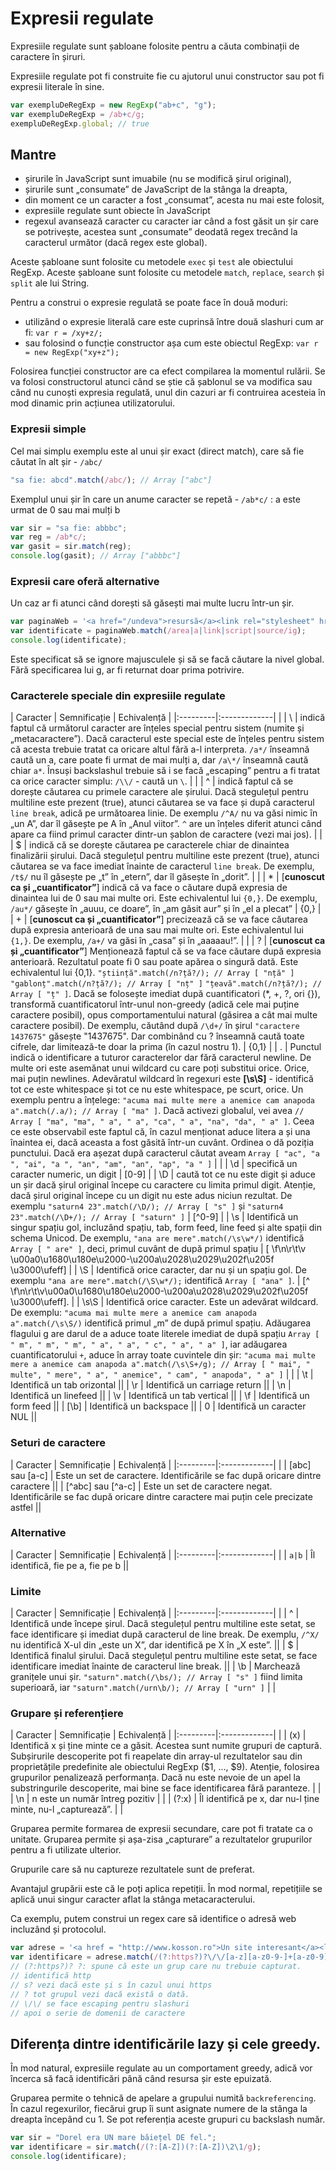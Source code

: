 # Expresii regulate

Expresiile regulate sunt șabloane folosite pentru a căuta combinații de caractere în șiruri.

Expresiile regulate pot fi construite fie cu ajutorul unui constructor sau pot fi expresii literale în sine.

```js
var exempluDeRegExp = new RegExp("ab+c", "g");
var exempluDeRegExp = /ab+c/g;
exempluDeRegExp.global; // true
```

## Mantre

- șirurile în JavaScript sunt imuabile (nu se modifică șirul original),
- șirurile sunt „consumate” de JavaScript de la stânga la dreapta,
- din moment ce un caracter a fost „consumat”, acesta nu mai este folosit,
- expresiile regulate sunt obiecte în JavaScript
- regexul avansează caracter cu caracter iar când a fost găsit un șir care se potrivește, acestea sunt „consumate” deodată regex trecând la caracterul următor (dacă regex este global).

Aceste șabloane sunt folosite cu metodele `exec` și `test` ale obiectului RegExp.
Aceste șabloane sunt folosite cu metodele `match`, `replace`, `search` și `split` ale lui String.

Pentru a construi o expresie regulată se poate face în două moduri:

- utilizând o expresie literală care este cuprinsă între două slashuri cum ar fi: `var r = /xy+z/;`
- sau folosind o funcție constructor așa cum este obiectul RegExp: `var r = new RegExp("xy+z");`

Folosirea funcției constructor are ca efect compilarea la momentul rulării. Se va folosi constructorul atunci când se știe că șablonul se va modifica sau când nu cunoști expresia regulată, unul din cazuri ar fi contruirea acesteia în mod dinamic prin acțiunea utilizatorului.

### Expresii simple

Cel mai simplu exemplu este al unui șir exact (direct match), care să fie căutat în alt șir - `/abc/`

```js
"sa fie: abcd".match(/abc/); // Array ["abc"]
```

Exemplul unui șir în care un anume caracter se repetă - `/ab*c/` : a este urmat de 0 sau mai mulți b

```js
var sir = "sa fie: abbbc";
var reg = /ab*c/;
var gasit = sir.match(reg);
console.log(gasit); // Array ["abbbc"]
```

### Expresii care oferă alternative

Un caz ar fi atunci când dorești să găsești mai multe lucru într-un șir.

```js
var paginaWeb = '<a href="/undeva">resursă</a><link rel="stylesheet" href="/style.css"><script type="text/javascript" src="/js/main.js"></script>';
var identificate = paginaWeb.match(/area|a|link|script|source/ig);
console.log(identificate);
```

Este specificat să se ignore majusculele și să se facă căutare la nivel global. Fără specificarea lui g, ar fi returnat doar prima potrivire.

### Caracterele speciale din expresiile regulate

| Caracter | Semnificație | Echivalență |
|:---------|:-------------| |
| \ | indică faptul că următorul caracter are înțeles special pentru sistem (numite și „metacaractere”). Dacă caracterul este special este de înțeles pentru sistem că acesta trebuie tratat ca oricare altul fără a-l interpreta. `/a*/` înseamnă caută un a, care poate fi urmat de mai mulți a, dar `/a\*/` înseamnă caută chiar `a*`. Însuși backslashul trebuie să i se facă „escaping” pentru a fi tratat ca orice caracter simplu: `/\\/` - caută un `\`. | |
| ^ | indică faptul că se dorește căutarea cu primele caractere ale șirului. Dacă stegulețul pentru multiline este prezent (true), atunci căutarea se va face și după caracterul `line break`, adică pe următoarea linie. De exemplu `/^A/` nu va găsi nimic în „un A”, dar îl găsește pe A în „Anul viitor”. `^` are un înțeles diferit atunci când apare ca fiind primul caracter dintr-un șablon de caractere (vezi mai jos). | |
| $ | indică că se dorește căutarea pe caracterele chiar de dinaintea finalizării șirului. Dacă stegulețul pentru multiline este prezent (true), atunci căutarea se va face imediat înainte de caracterul `line break`. De exemplu, `/t$/` nu îl găsește pe „t” în „etern”, dar îl găsește în „dorit”. | |
| * | [**cunoscut ca și „cuantificator”**] indică că va face o căutare după expresia de dinaintea lui de 0 sau mai multe ori. Este echivalentul lui `{0,}`. De exemplu, `/au*/` găsește în „auuu, ce doare”, în „am găsit aur” și în „el a plecat” | {0,} |
| + | [**cunoscut ca și „cuantificator”**] precizează că se va face căutarea după expresia anterioară de una sau mai multe ori. Este echivalentul lui `{1,}`. De exemplu, `/a+/` va găsi în „casa” și în „aaaaau!”. | |
| ? | [**cunoscut ca și „cuantificator”**] Menționează faptul că se va face căutare după expresia anterioară. Rezultatul poate fi 0 sau poate apărea o singură dată. Este echivalentul lui {0,1}. `"știință".match(/n?ță?/); // Array [ "nță" ]` `"gablonț".match(/n?ță?/); // Array [ "nț" ]` `"țeavă".match(/n?ță?/); // Array [ "ț" ]`. Dacă se folosește imediat după cuantificatori (*, +, ?, ori {}), transformă cuantificatorul într-unul non-greedy (adică cele mai puține caractere posibil), opus comportamentului natural (găsirea a cât mai multe caractere posibil). De exemplu, căutând după `/\d+/` în șirul `"caractere 1437675"` găsește "1437675". Dar combinând cu ? înseamnă caută toate cifrele, dar limitează-te doar la prima (în cazul nostru 1). | {0,1} |
| . | Punctul indică o identificare a tuturor caracterelor dar fără caracterul newline. De multe ori este asemănat unui wildcard cu care poți substitui orice. Orice, mai puțin newlines. Adevăratul wildcard în regexuri este  **[\s\S]** - identifică tot ce este whitespace și tot ce nu este whitespace, pe scurt, orice. Un exemplu pentru a înțelege: `"acuma mai multe mere a anemice cam anapoda a".match(/.a/); // Array [ "ma" ]`. Dacă activezi globalul, vei avea `// Array [ "ma", "ma", " a", " a", "ca", " a", "na", "da", " a" ]`. Ceea ce este observabil este faptul că, în cazul menționat aduce litera a și una înaintea ei, dacă aceasta a fost găsită într-un cuvânt. Ordinea o dă poziția punctului. Dacă era așezat după caracterul căutat aveam `Array [ "ac", "a ", "ai", "a ", "an", "am", "an", "ap", "a " ]` | |
| \d | specifică un caracter numeric, un digit | [0-9] |
| \D | caută tot ce nu este digit și aduce un șir dacă șirul original începe cu caractere cu limita primul digit. Atenție, dacă șirul original începe cu un digit nu este adus niciun rezultat. De exemplu `"saturn4 23".match(/\D/); // Array [ "s" ]` și `"saturn4 23".match(/\D+/); // Array [ "saturn" ]` | [^0-9] |
| \s | Identifică un singur spațiu gol, incluzând spațiu, tab, form feed, line feed și alte spații din schema Unicod. De exemplu, `"ana are mere".match(/\s\w*/)` identifică `Array [ " are" ]`, deci, primul cuvânt de după primul spațiu | [ \f\n\r\t\v​\u00a0\u1680​\u180e\u2000​-\u200a​\u2028\u2029\u202f\u205f​\u3000\ufeff] |
| \S | Identifică orice caracter, dar nu și un spațiu gol. De exemplu `"ana are mere".match(/\S\w*/);` identifică `Array [ "ana" ]`. | [^ \f\n\r\t\v​\u00a0\u1680​\u180e\u2000​-\u200a​\u2028\u2029\u202f\u205f​\u3000\ufeff]. |
| \s\S | Identifică orice caracter. Este un adevărat wildcard. De exemplu: `"acuma mai multe mere a anemice cam anapoda a".match(/\s\S/)` identifică primul „m” de după primul spațiu. Adăugarea flagului g are darul de a aduce toate literele imediat de după spațiu `Array [ " m", " m", " m", " a", " a", " c", " a", " a" ]`, iar adăugarea cuantificatorului `+`, aduce în array toate cuvintele din șir: `"acuma mai multe mere a anemice cam anapoda a".match(/\s\S+/g); // Array [ " mai", " multe", " mere", " a", " anemice", " cam", " anapoda", " a" ]` |  |
| \t | Identifică un tab orizontal ||
| \r | Identifică un carriage return ||
| \n | Identifică un linefeed ||
| \v | Identifică un tab vertical ||
| \f | Identifică un form feed ||
| [\b] | Identifică un backspace ||
| 0 | Identifică un caracter NUL ||

### Seturi de caractere

| Caracter | Semnificație | Echivalență |
|:---------|:-------------| |
| [abc] sau [a-c] | Este un set de caractere. Identificările se fac după oricare dintre caractere ||
| [^abc] sau [^a-c] | Este un set de caractere negat. Identificările se fac după oricare dintre caractere mai puțin cele precizate astfel ||

### Alternative

| Caracter | Semnificație | Echivalență |
|:---------|:-------------| |
| `a|b` | Îl identifică, fie pe a, fie pe b ||

### Limite

| Caracter | Semnificație | Echivalență |
|:---------|:-------------| |
| ^ | Identifică unde începe șirul. Dacă stegulețul pentru multiline este setat, se face identificare și imediat după caracterul de line break. De exemplu, `/^X/` nu identifică X-ul din „este un X”, dar identifică pe X în „X este”.  ||
| $ | Identifică finalul șirului. Dacă stegulețul pentru multiline este setat, se face identificare imediat înainte de caracterul line break. ||
| \b | Marchează granițele unui șir. `"saturn".match(/\bs/); // Array [ "s" ]` fiind limita superioară, iar `"saturn".match(/urn\b/); // Array [ "urn" ]` |  |

### Grupare și referențiere

| Caracter | Semnificație | Echivalență |
|:---------|:-------------| |
| (x) | Identifică x și ține minte ce a găsit. Acestea sunt numite grupuri de captură. Subșirurile descoperite pot fi reapelate din array-ul rezultatelor sau din proprietățile predefinite ale obiectului RegExp ($1, ..., $9). Atenție, folosirea grupurilor penalizează performanța. Dacă nu este nevoie de un apel la substringurile descoperite, mai bine se face identificarea fără paranteze. |  |
| \n | n este un număr întreg pozitiv |  |
| (?:x) | Îl identifică pe x, dar nu-l ține minte, nu-l „capturează”. |  |

Gruparea permite formarea de expresii secundare, care pot fi tratate ca o unitate.
Gruparea permite și așa-zisa „capturare” a rezultatelor grupurilor pentru a fi utilizate ulterior.

Grupurile care să nu captureze rezultatele sunt de preferat.

Avantajul grupării este că le poți aplica repetiții. În mod normal, repetițiile se aplică unui singur caracter aflat la stânga metacaracterului.

Ca exemplu, putem construi un regex care să identifice o adresă web incluzând și protocolul.

```js
var adrese = '<a href = "http://www.kosson.ro">Un site interesant</a><link rel="stylesheet" href="https://cloudshare.io/main.css">';
var identificare = adrese.match(/(?:https?)?\/\/[a-z][a-z0-9-]+[a-z0-9]+/ig);
// (?:https?)? ?: spune că este un grup care nu trebuie capturat.
// identifică http
// s? vezi dacă este și s în cazul unui https
// ? tot grupul vezi dacă există o dată.
// \/\/ se face escaping pentru slashuri
// apoi o serie de domenii de caractere
```

## Diferența dintre identificările lazy și cele greedy.

În mod natural, expresiile regulate au un comportament greedy, adică vor încerca să facă identificări până când resursa șir este epuizată.

Gruparea permite o tehnică de apelare a grupului numită `backreferencing`. În cazul regexurilor, fiecărui grup îi sunt asignate numere de la stânga la dreapta începând cu 1. Se pot referenția aceste grupuri cu backslash număr.

```js
var sir = "Dorel era UN mare băiețel DE fel.";
var identificare = sir.match(/(?:[A-Z])(?:[A-Z])\2\1/g);
console.log(identificare);
```
